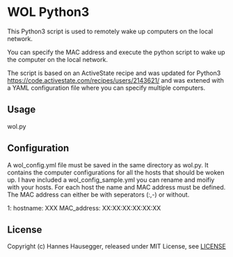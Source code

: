 WOL Python3
===========

This Python3 script is used to remotely wake up computers on the local network.

You can specify the MAC address and execute the python script to wake up the computer on the local network.

The script is based on an ActiveState recipe and was updated for Python3
https://code.activestate.com/recipes/users/2143621/ and was extened with a YAML configuration file where you can specify multiple computers.

Usage
-----

  wol.py

Configuration
-------------

A wol_config.yml file must be saved in the same directory as wol.py. It contains the computer configurations for all the hosts that should be woken up. I have included a wol_config_sample.yml you can rename and moifiy with your hosts. For each host the name and MAC address must be defined. The MAC address can either be with seperators (:,-) or without.

1:
    hostname: XXX
    MAC_address: XX:XX:XX:XX:XX:XX

License
-------
Copyright (c) Hannes Hausegger, released under MIT License, see [LICENSE](LICENSE)
